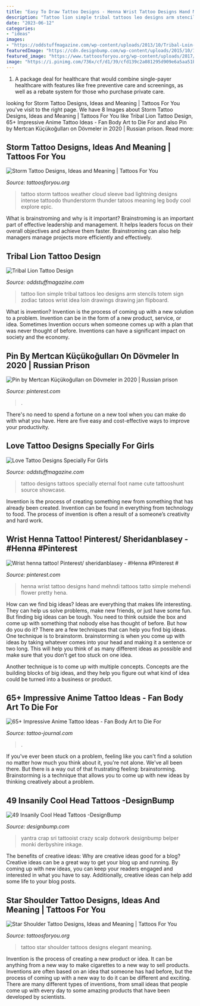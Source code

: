 ```yaml
---
title: "Easy To Draw Tattoo Designs - Henna Wrist Tattoo Designs Hand Mehndi Tattoos Tatto Simple Mehendi Flower Pretty Hena"
description: "Tattoo lion simple tribal tattoos leo designs arm stencils totem sign zodiac tatoos wrist idea loin drawings drawing jan flipboard"
date: "2023-06-12"
categories:
- "ideas"
images:
- "https://oddstuffmagazine.com/wp-content/uploads/2013/10/Tribal-Loin-Tattoo-Design2.jpg"
featuredImage: "https://cdn.designbump.com/wp-content/uploads/2015/10/14-Head-tattoo-Mandala.jpg"
featured_image: "https://www.tattoosforyou.org/wp-content/uploads/2017/11/Star-Tattoos-on-Shoulder.jpg"
image: "https://i.pinimg.com/736x/cf/d1/39/cfd139c2a081295d909e6a5aa51bf122.jpg"
---
```



1) A package deal for healthcare that would combine single-payer healthcare with features like free preventive care and screenings, as well as a rebate system for those who purchase private care.

	

		
looking for Storm Tattoo Designs, Ideas and Meaning | Tattoos For You you've visit to the right page. We have 8 Images about Storm Tattoo Designs, Ideas and Meaning | Tattoos For You like Tribal Lion Tattoo Design, 65+ Impressive Anime Tattoo Ideas - Fan Body Art to Die For and also Pin by Mertcan Küçükoğulları on Dövmeler in 2020 | Russian prison. Read more:
		
    
## Storm Tattoo Designs, Ideas And Meaning | Tattoos For You

<img loading=lazy src="https://www.tattoosforyou.org/wp-content/uploads/2017/08/Storm-Tattoos.jpg" onerror="this.onerror=null;this.src='https://tse4.mm.bing.net/th?id=OIP.1Q5lFw_jzm8u3ZErltb8-QHaHa&amp;pid=15.1';" alt="Storm Tattoo Designs, Ideas and Meaning | Tattoos For You">

_Source: tattoosforyou.org_

>tattoo storm tattoos weather cloud sleeve bad lightning designs intense tattoodo thunderstorm thunder tatoos meaning leg body cool explore epic. 

	

What is brainstroming and why is it important?
Brainstroming is an important part of effective leadership and management. It helps leaders focus on their overall objectives and achieve them faster. Brainstroming can also help managers manage projects more efficiently and effectively.

    
## Tribal Lion Tattoo Design

<img loading=lazy src="https://oddstuffmagazine.com/wp-content/uploads/2013/10/Tribal-Loin-Tattoo-Design2.jpg" onerror="this.onerror=null;this.src='https://tse4.mm.bing.net/th?id=OIP.QN1EDVth7sMxnzCJRZXS2wHaNZ&amp;pid=15.1';" alt="Tribal Lion Tattoo Design">

_Source: oddstuffmagazine.com_

>tattoo lion simple tribal tattoos leo designs arm stencils totem sign zodiac tatoos wrist idea loin drawings drawing jan flipboard. 

	

What is invention?
Invention is the process of coming up with a new solution to a problem. Invention can be in the form of a new product, service, or idea. Sometimes Invention occurs when someone comes up with a plan that was never thought of before. Inventions can have a significant impact on society and the economy.

    
## Pin By Mertcan Küçükoğulları On Dövmeler In 2020 | Russian Prison

<img loading=lazy src="https://i.pinimg.com/736x/d6/cd/31/d6cd31255ad1aa369824b29ddd7918aa.jpg" onerror="this.onerror=null;this.src='https://tse2.mm.bing.net/th?id=OIP.ax0cs6aAQo1jk9ad-3fSzgHaJ3&amp;pid=15.1';" alt="Pin by Mertcan Küçükoğulları on Dövmeler in 2020 | Russian prison">

_Source: pinterest.com_

>. 

	

There's no need to spend a fortune on a new tool when you can make do with what you have. Here are five easy and cost-effective ways to improve your productivity.

    
## Love Tattoo Designs Specially For Girls

<img loading=lazy src="https://oddstuffmagazine.com/wp-content/uploads/2013/09/Love-Tattoo-Designs-4-599x800.jpg" onerror="this.onerror=null;this.src='https://tse1.mm.bing.net/th?id=OIP.yGYddP0ZHKj3vkkhegO1VgHaJ5&amp;pid=15.1';" alt="Love Tattoo Designs Specially For Girls">

_Source: oddstuffmagazine.com_

>tattoo designs tattoos specially eternal foot name cute tattooshunt source showcase. 

	

Invention is the process of creating something new from something that has already been created. Invention can be found in everything from technology to food. The process of invention is often a result of a someone’s creativity and hard work.

    
## Wrist Henna Tattoo! Pinterest/ Sheridanblasey - #Henna #Pinterest #

<img loading=lazy src="https://i.pinimg.com/736x/cf/d1/39/cfd139c2a081295d909e6a5aa51bf122.jpg" onerror="this.onerror=null;this.src='https://tse1.mm.bing.net/th?id=OIP.4pTJZYaZ0qP5CkC5YLS1HAHaNK&amp;pid=15.1';" alt="Wrist henna tattoo! Pinterest/ sheridanblasey - #Henna #Pinterest #">

_Source: pinterest.com_

>henna wrist tattoo designs hand mehndi tattoos tatto simple mehendi flower pretty hena. 

	

How can we find big ideas?
Ideas are everything that makes life interesting. They can help us solve problems, make new friends, or just have some fun. But finding big ideas can be tough. You need to think outside the box and come up with something that nobody else has thought of before. But how do you do it? There are a few techniques that can help you find big ideas. 
One technique is to brainstorm. brainstorming is when you come up with ideas by taking whatever comes into your head and making it a sentence or two long. This will help you think of as many different ideas as possible and make sure that you don’t get too stuck on one idea. 

Another technique is to come up with multiple concepts. Concepts are the building blocks of big ideas, and they help you figure out what kind of idea could be turned into a business or product.

    
## 65+ Impressive Anime Tattoo Ideas - Fan Body Art To Die For

<img loading=lazy src="https://tattoo-journal.com/wp-content/uploads/2016/09/anime-tattoos36.jpg" onerror="this.onerror=null;this.src='https://tse4.mm.bing.net/th?id=OIP.ImWsdI5O7cn5m3dpqypC6wHaJQ&amp;pid=15.1';" alt="65+ Impressive Anime Tattoo Ideas - Fan Body Art to Die For">

_Source: tattoo-journal.com_

>. 

	

If you've ever been stuck on a problem, feeling like you can't find a solution no matter how much you think about it, you're not alone. We've all been there. But there is a way out of that frustrating feeling: brainstorming. Brainstorming is a technique that allows you to come up with new ideas by thinking creatively about a problem.

    
## 49 Insanily Cool Head Tattoos -DesignBump

<img loading=lazy src="https://cdn.designbump.com/wp-content/uploads/2015/10/14-Head-tattoo-Mandala.jpg" onerror="this.onerror=null;this.src='https://tse4.mm.bing.net/th?id=OIP.lTdwp86DaKAFIPcDPOhJlQHaJ7&amp;pid=15.1';" alt="49 Insanily Cool Head Tattoos -DesignBump">

_Source: designbump.com_

>yantra crap sri tattooist crazy scalp dotwork designbump belper monki derbyshire inkage. 

	

The benefits of creative ideas: Why are creative ideas good for a blog?
Creative ideas can be a great way to get your blog up and running. By coming up with new ideas, you can keep your readers engaged and interested in what you have to say. Additionally, creative ideas can help add some life to your blog posts.

    
## Star Shoulder Tattoo Designs, Ideas And Meaning | Tattoos For You

<img loading=lazy src="https://www.tattoosforyou.org/wp-content/uploads/2017/11/Star-Tattoos-on-Shoulder.jpg" onerror="this.onerror=null;this.src='https://tse2.mm.bing.net/th?id=OIP.Bn2GJZfNI5O1bUa-a77j6gAAAA&amp;pid=15.1';" alt="Star Shoulder Tattoo Designs, Ideas and Meaning | Tattoos For You">

_Source: tattoosforyou.org_

>tattoo star shoulder tattoos designs elegant meaning. 

	

Invention is the process of creating a new product or idea. It can be anything from a new way to make cigarettes to a new way to sell products. Inventions are often based on an idea that someone has had before, but the process of coming up with a new way to do it can be different and exciting. There are many different types of inventions, from small ideas that people come up with every day to some amazing products that have been developed by scientists.

